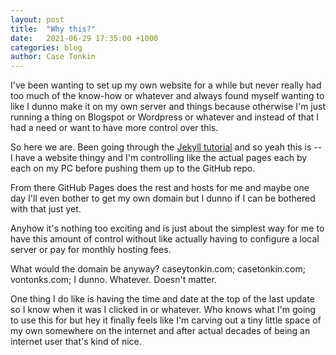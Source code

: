 ```yaml
---
layout: post
title:  "Why this?"
date:   2021-06-29 17:35:00 +1000
categories: blog
author: Case Tonkin
---
```

I've been wanting to set up my own website for a while but never really had too much of the know-how or whatever and always found myself wanting to like I dunno make it on my own server and things because otherwise I'm just running a thing on Blogspot or Wordpress or whatever and instead of that I had a need or want to have more control over this.

So here we are. Been going through the <a href="https://jekyllrb.com/docs/step-by-step/01-setup/">Jekyll tutorial</a> and so yeah this is -- I have a website thingy and I'm controlling like the actual pages each by each on my PC before pushing them up to the GitHub repo.

From there GitHub Pages does the rest and hosts for me and maybe one day I'll even bother to get my own domain but I dunno if I can be bothered with that just yet.

Anyhow it's nothing too exciting and is just about the simplest way for me to have this amount of control without like actually having to configure a local server or pay for monthly hosting fees.

What would the domain be anyway? caseytonkin.com; casetonkin.com; vontonks.com; I dunno. Whatever. Doesn't matter.

One thing I do like is having the time and date at the top of the last update so I know when it was I clicked in or whatever. Who knows what I'm going to use this for but hey it finally feels like I'm carving out a tiny little space of my own somewhere on the internet and after actual decades of being an internet user that's kind of nice.